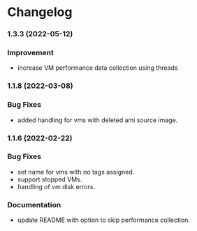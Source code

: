 # Changelog

### 1.3.3 (2022-05-12)

### Improvement
* increase VM performance data collection using threads

### 1.1.8 (2022-03-08)

### Bug Fixes
* added handling for vms with deleted ami source image.


### 1.1.6 (2022-02-22)

### Bug Fixes
* set name for vms with no tags assigned.
* support stopped VMs.
* handling of vm disk errors.

### Documentation
* update README with option to skip performance collection.

